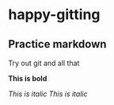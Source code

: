 # happy-gitting

## Practice markdown

Try out git and all that

**This is bold** 

_This is italic_ *This is italic*